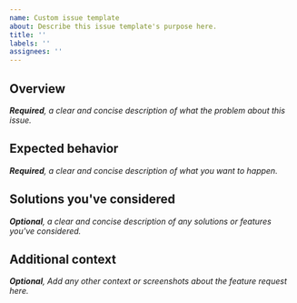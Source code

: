 ```yaml
---
name: Custom issue template
about: Describe this issue template's purpose here.
title: ''
labels: ''
assignees: ''
---
```


## Overview

_**Required**, a clear and concise description of what the problem about this issue._

## Expected behavior

_**Required**, a clear and concise description of what you want to happen._

## Solutions you've considered

_**Optional**, a clear and concise description of any solutions or features you've considered._

## Additional context

_**Optional**, Add any other context or screenshots about the feature request here._
